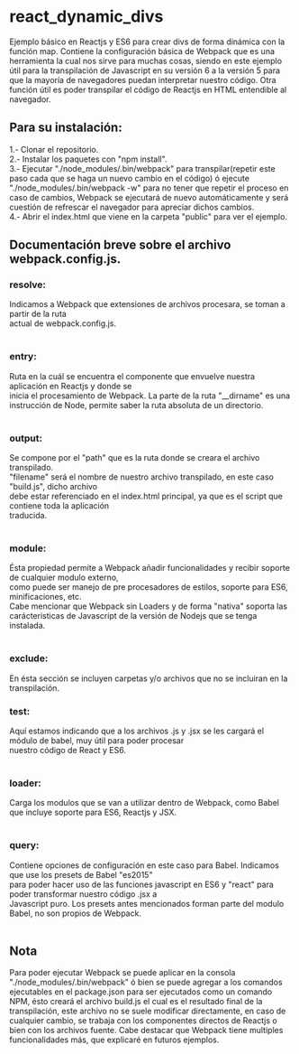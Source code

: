 # react_dynamic_divs
Ejemplo básico en Reactjs y ES6 para crear divs de forma dinámica con la función map.
Contiene la configuración básica de Webpack que es una herramienta la cual nos sirve para muchas cosas,
 siendo en este ejemplo útil para la transpilación de Javascript en su versión 6 a la versión 5 para que la mayoría de 
 navegadores puedan interpretar nuestro código. Otra función útil es poder transpilar el código de Reactjs en HTML entendible al navegador.
 
 <h2>Para su instalación:</h2>
 
 1.- Clonar el repositorio.<br />
 2.- Instalar los paquetes con "npm install".<br />
 3.- Ejecutar "./node_modules/.bin/webpack" para transpilar(repetir este paso cada que se haga un nuevo cambio en el código) ó
 	 ejecute "./node_modules/.bin/webpack -w" para no tener que repetir el proceso en caso de cambios, Webpack se ejecutará de nuevo
 	 automáticamente y será cuestión de refrescar el navegador para apreciar dichos cambios.<br />
 4.- Abrir el index.html que viene en la carpeta "public" para ver el ejemplo.<br />

<h2>Documentación breve sobre el archivo webpack.config.js.</h2>

<h3>resolve:</h3> Indicamos a Webpack que extensiones de archivos procesara, se toman a partir de la ruta <br />
         actual de webpack.config.js. <br />
         <br />
<h3>entry:</h3> Ruta en la cuál se encuentra el componente que envuelve nuestra aplicación en Reactjs y donde se<br />
       inicia el procesamiento de Webpack. La parte de la ruta "__dirname" es una instrucción de Node, permite saber la ruta absoluta de un directorio. <br /><br />
<h3>output:</h3> Se compone por el "path" que es la ruta donde se creara el archivo transpilado.<br />
        "filename" será el nombre de nuestro archivo transpilado, en este caso "build.js", dicho archivo <br />
        debe estar referenciado en el index.html principal, ya que es el script que contiene toda la aplicación <br />
        traducida.<br /><br />
<h3>module:</h3> Ésta propiedad permite a Webpack añadir funcionalidades y recibir soporte de cualquier modulo externo, <br />
        como puede ser manejo de pre procesadores de estilos, soporte para ES6, minificaciones, etc. <br />
        Cabe mencionar que Webpack sin Loaders y de forma "nativa" soporta las carácteristicas de Javascript de la
        versión de Nodejs que se tenga instalada. <br /><br />
<h3>exclude:</h3> En ésta sección se incluyen carpetas y/o archivos que no se incluiran en la transpilación. <br />
<h3>test:</h3> Aquí estamos indicando que a los archivos .js y .jsx se les cargará el módulo de babel, muy útil para poder procesar <br />nuestro código de React y ES6. <br /><br />
<h3>loader:</h3> Carga los modulos que se van a utilizar dentro de Webpack, como Babel que incluye soporte para ES6, Reactjs y JSX. <br /><br />
<h3>query:</h3> Contiene opciones de configuración en este caso para Babel. Indicamos que use los presets de Babel "es2015" <br />
       para poder hacer uso de las funciones javascript en ES6 y "react" para poder transformar nuestro código .jsx a <br />
       Javascript puro. Los presets antes mencionados forman parte del modulo Babel, no son propios de Webpack. <br /><br />

<h2>Nota</h2>
Para poder ejecutar Webpack se puede aplicar en la consola "./node_modules/.bin/webpack" ó bien se puede agregar a los comandos  ejecutables en el package.json para ser ejecutados como un comando NPM, ésto creará el archivo build.js el cual es el resultado final de la transpilación, este archivo no se suele modificar directamente, en caso de cualquier cambio, se trabaja con los componentes directos de Reactjs o bien con los archivos fuente. Cabe destacar que Webpack tiene multiples funcionalidades más, que explicaré en futuros ejemplos.
 
